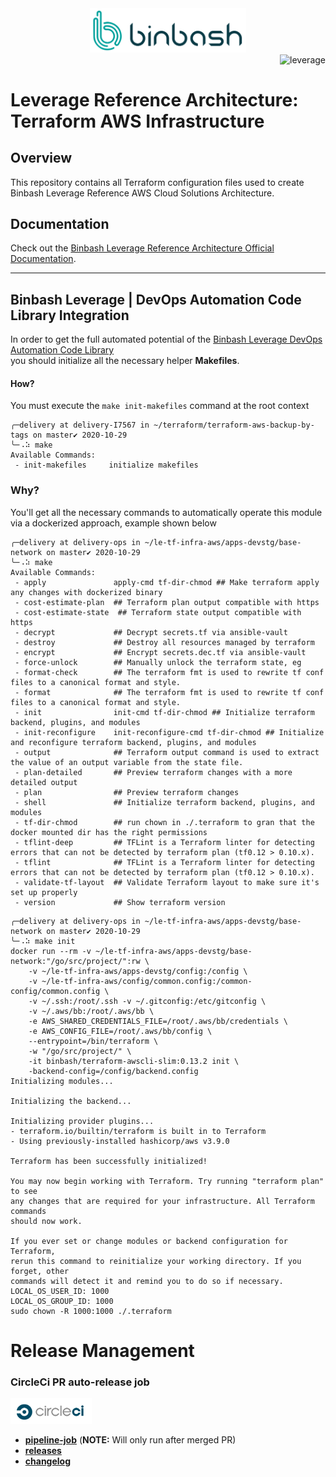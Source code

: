 <div align="center">
    <img src="./%40doc/figures/binbash.png"
    alt="binbash" width="250"/>
</div>
<div align="right">
  <img src="./%40doc/figures/binbash-leverage-terraform.png"
  alt="leverage" width="130"/>
</div>

# Leverage Reference Architecture: Terraform AWS Infrastructure

## Overview
This repository contains all Terraform configuration files used to create Binbash Leverage Reference AWS Cloud
Solutions Architecture.

## Documentation
Check out the [Binbash Leverage Reference Architecture Official Documentation](https://leverage.binbash.com.ar).

---

## Binbash Leverage | DevOps Automation Code Library Integration

In order to get the full automated potential of the
[Binbash Leverage DevOps Automation Code Library](https://leverage.binbash.com.ar/how-it-works/code-library/code-library/)  
you should initialize all the necessary helper **Makefiles**.

#### How?
You must execute the `make init-makefiles` command  at the root context

```shell
╭─delivery at delivery-I7567 in ~/terraform/terraform-aws-backup-by-tags on master✔ 2020-10-29
╰─⠠⠵ make
Available Commands:
 - init-makefiles     initialize makefiles

```

### Why?
You'll get all the necessary commands to automatically operate this module via a dockerized approach,
example shown below

```shell
╭─delivery at delivery-ops in ~/le-tf-infra-aws/apps-devstg/base-network on master✔ 2020-10-29
╰─⠠⠵ make
Available Commands:
 - apply               apply-cmd tf-dir-chmod ## Make terraform apply any changes with dockerized binary
 - cost-estimate-plan  ## Terraform plan output compatible with https
 - cost-estimate-state  ## Terraform state output compatible with https
 - decrypt             ## Decrypt secrets.tf via ansible-vault
 - destroy             ## Destroy all resources managed by terraform
 - encrypt             ## Encrypt secrets.dec.tf via ansible-vault
 - force-unlock        ## Manually unlock the terraform state, eg
 - format-check        ## The terraform fmt is used to rewrite tf conf files to a canonical format and style.
 - format              ## The terraform fmt is used to rewrite tf conf files to a canonical format and style.
 - init                init-cmd tf-dir-chmod ## Initialize terraform backend, plugins, and modules
 - init-reconfigure    init-reconfigure-cmd tf-dir-chmod ## Initialize and reconfigure terraform backend, plugins, and modules
 - output              ## Terraform output command is used to extract the value of an output variable from the state file.
 - plan-detailed       ## Preview terraform changes with a more detailed output
 - plan                ## Preview terraform changes
 - shell               ## Initialize terraform backend, plugins, and modules
 - tf-dir-chmod        ## run chown in ./.terraform to gran that the docker mounted dir has the right permissions
 - tflint-deep         ## TFLint is a Terraform linter for detecting errors that can not be detected by terraform plan (tf0.12 > 0.10.x).
 - tflint              ## TFLint is a Terraform linter for detecting errors that can not be detected by terraform plan (tf0.12 > 0.10.x).
 - validate-tf-layout  ## Validate Terraform layout to make sure it's set up properly
 - version             ## Show terraform version

```

```shell
╭─delivery at delivery-ops in ~/le-tf-infra-aws/apps-devstg/base-network on master✔ 2020-10-29
╰─⠠⠵ make init
docker run --rm -v ~/le-tf-infra-aws/apps-devstg/base-network:"/go/src/project/":rw \
    -v ~/le-tf-infra-aws/apps-devstg/config:/config \
    -v ~/le-tf-infra-aws/config/common.config:/common-config/common.config \
    -v ~/.ssh:/root/.ssh -v ~/.gitconfig:/etc/gitconfig \
    -v ~/.aws/bb:/root/.aws/bb \
    -e AWS_SHARED_CREDENTIALS_FILE=/root/.aws/bb/credentials \
    -e AWS_CONFIG_FILE=/root/.aws/bb/config \
    --entrypoint=/bin/terraform \
    -w "/go/src/project/" \
    -it binbash/terraform-awscli-slim:0.13.2 init \
    -backend-config=/config/backend.config
Initializing modules...

Initializing the backend...

Initializing provider plugins...
- terraform.io/builtin/terraform is built in to Terraform
- Using previously-installed hashicorp/aws v3.9.0

Terraform has been successfully initialized!

You may now begin working with Terraform. Try running "terraform plan" to see
any changes that are required for your infrastructure. All Terraform commands
should now work.

If you ever set or change modules or backend configuration for Terraform,
rerun this command to reinitialize your working directory. If you forget, other
commands will detect it and remind you to do so if necessary.
LOCAL_OS_USER_ID: 1000
LOCAL_OS_GROUP_ID: 1000
sudo chown -R 1000:1000 ./.terraform

```

# Release Management
### CircleCi PR auto-release job

<div align="left">
  <img src="./%40doc/figures/circleci.png" alt="circleci" width="130"/>
</div>

- [**pipeline-job**](https://app.circleci.com/pipelines/github/binbashar/le-tf-infra-aws) (**NOTE:** Will only run after merged PR)
- [**releases**](https://github.com/binbashar/le-tf-infra-aws/releases)
- [**changelog**](https://github.com/binbashar/le-tf-infra-aws/blob/master/CHANGELOG.md)
